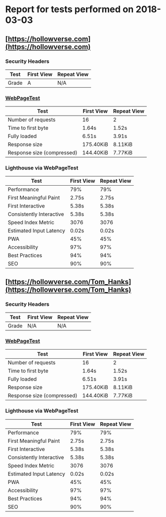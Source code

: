 # Report for tests performed on 2018-03-03

## [https://hollowverse.com](https://hollowverse.com)

### Security Headers

| Test  | First View | Repeat View |
| ----- | ---------- | ----------- |
| Grade | A          | N/A         |

### [WebPageTest](http://www.webpagetest.org/results.php?test=180303_NB_c72d6819fdf0a166e7ac1587757f31e6)

| Test                       | First View | Repeat View |
| -------------------------- | ---------- | ----------- |
| Number of requests         | 16         | 2           |
| Time to first byte         | 1.64s      | 1.52s       |
| Fully loaded               | 6.51s      | 3.91s       |
| Response size              | 175.40KiB  | 8.11KiB     |
| Response size (compressed) | 144.40KiB  | 7.77KiB     |

### Lighthouse via WebPageTest

| Test                     | First View | Repeat View |
| ------------------------ | ---------- | ----------- |
| Performance              | 79%        | 79%         |
| First Meaningful Paint   | 2.75s      | 2.75s       |
| First Interactive        | 5.38s      | 5.38s       |
| Consistently Interactive | 5.38s      | 5.38s       |
| Speed Index Metric       | 3076       | 3076        |
| Estimated Input Latency  | 0.02s      | 0.02s       |
| PWA                      | 45%        | 45%         |
| Accessibility            | 97%        | 97%         |
| Best Practices           | 94%        | 94%         |
| SEO                      | 90%        | 90%         |

## [https://hollowverse.com/Tom_Hanks](https://hollowverse.com/Tom_Hanks)

### Security Headers

| Test  | First View | Repeat View |
| ----- | ---------- | ----------- |
| Grade | N/A        | N/A         |

### [WebPageTest](http://www.webpagetest.org/results.php?test=180303_NB_c72d6819fdf0a166e7ac1587757f31e6)

| Test                       | First View | Repeat View |
| -------------------------- | ---------- | ----------- |
| Number of requests         | 16         | 2           |
| Time to first byte         | 1.64s      | 1.52s       |
| Fully loaded               | 6.51s      | 3.91s       |
| Response size              | 175.40KiB  | 8.11KiB     |
| Response size (compressed) | 144.40KiB  | 7.77KiB     |

### Lighthouse via WebPageTest

| Test                     | First View | Repeat View |
| ------------------------ | ---------- | ----------- |
| Performance              | 79%        | 79%         |
| First Meaningful Paint   | 2.75s      | 2.75s       |
| First Interactive        | 5.38s      | 5.38s       |
| Consistently Interactive | 5.38s      | 5.38s       |
| Speed Index Metric       | 3076       | 3076        |
| Estimated Input Latency  | 0.02s      | 0.02s       |
| PWA                      | 45%        | 45%         |
| Accessibility            | 97%        | 97%         |
| Best Practices           | 94%        | 94%         |
| SEO                      | 90%        | 90%         |
